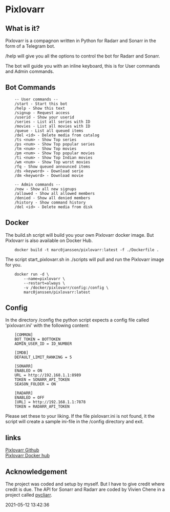 # Pixlovarr

## What is it?

Pixlovarr is a compagnon written in Python for Radarr and Sonarr in the form of a Telegram bot.

/help will give you all the options to control the bot for Radarr and Sonarr.

The bot will guide you with an inline keyboard, this is for User commands and Admin commands.

## Bot Commands

        -- User commands --
        /start - Start this bot
        /help - Show this text
        /signup - Request access
        /userid - Show your userid
        /series - List all series with ID
        /movies - List all movies with ID
        /queue - List all queued items
        /del <id> - Delete media from catalog
        /ts <num> - Show Top series
        /ps <num> - Show Top popular series
        /tm <num> - Show Top movies
        /pm <num> - Show Top popular movies
        /ti <num> - Show Top Indian movies
        /wm <num> - Show Top worst movies
        /fq - Show queued announced items
        /ds <keyword> - Download serie
        /dm <keyword> - Download movie

        -- Admin commands --
        /new - Show all new signups
        /allowed - Show all allowed members
        /denied - Show all denied members
        /history - Show command history
        /del <id> - Delete media from disk

## Docker

The build.sh script will build you your own Pixlovarr docker image. But Pixlovarr is also available on Docker Hub.

        docker build -t marc0janssen/pixlovarr:latest -f ./Dockerfile .

The script start_pixlovarr.sh in ./scripts will pull and run the Pixlovarr image for you.

        docker run -d \
            --name=pixlovarr \
            --restart=always \
            -v /docker/pixlovarr/config:/config \
            marc0janssen/pixlovarr:latest

## Config

In the directory /config the python script expects a config file called 'pixlovarr.ini' with the following content:

        [COMMON]
        BOT_TOKEN = BOTTOKEN
        ADMIN_USER_ID = ID_NUMBER

        [IMDB]
        DEFAULT_LIMIT_RANKING = 5

        [SONARR]
        ENABLED = ON
        URL = http://192.168.1.1:8989
        TOKEN = SONARR_API_TOKEN
        SEASON_FOLDER = ON

        [RADARR]
        ENABLED = OFF
        [URL] = http://192.168.1.1:7878
        TOKEN = RADARR_API_TOKEN

Please set these to your liking. If the file pixlovarr.ini is not found, it the script will create a sample ini-file in the /config directory and exit.

## links

[Pixlovarr Github](https://github.com/marc0janssen/pixlovarr) \
[Pixlovarr Docker hub](https://hub.docker.com/r/marc0janssen/pixlovarr)

## Acknowledgement

The project was coded and setup by myself. But I have to give credit where credit is due. The API for Sonarr and Radarr are coded by Vivien Chene in a project called [pycliarr](https://github.com/vche/pycliarr).

2021-05-12 13:42:36

